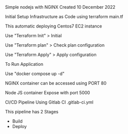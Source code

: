 Simple nodejs with NGINX
Created 10 December 2022

Initial Setup Infrastructure as Code using terraform
main.tf

This automatic deploying Centos7 EC2 instance

Use "Terraform Init" > Initial

Use "Terraform plan" > Check plan configuration

Use "Terraform Apply" > Apply configuration

To Run Application

Use "docker compose up -d"

NGINX container can be accessed using PORT 80

Node JS container Expose with port 5000

CI/CD Pipeline Using Gitlab CI
.gitlab-ci.yml

This pipeline has 2 Stages 
- Build
- Deploy


